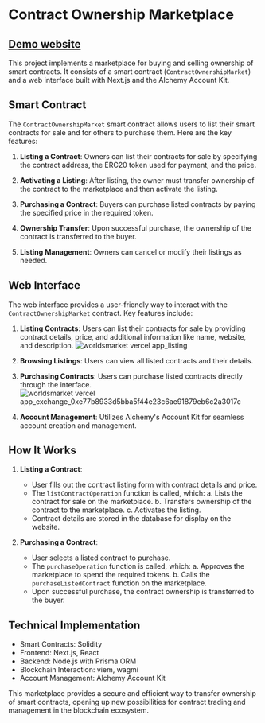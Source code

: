 # Contract Ownership Marketplace
## [Demo website](https://worldsmarket.vercel.app/)
This project implements a marketplace for buying and selling ownership of smart contracts. It consists of a smart contract (`ContractOwnershipMarket`) and a web interface built with Next.js and the Alchemy Account Kit.

## Smart Contract

The `ContractOwnershipMarket` smart contract allows users to list their smart contracts for sale and for others to purchase them. Here are the key features:

1. **Listing a Contract**: Owners can list their contracts for sale by specifying the contract address, the ERC20 token used for payment, and the price.

2. **Activating a Listing**: After listing, the owner must transfer ownership of the contract to the marketplace and then activate the listing.

3. **Purchasing a Contract**: Buyers can purchase listed contracts by paying the specified price in the required token.

4. **Ownership Transfer**: Upon successful purchase, the ownership of the contract is transferred to the buyer.

5. **Listing Management**: Owners can cancel or modify their listings as needed.

## Web Interface

The web interface provides a user-friendly way to interact with the `ContractOwnershipMarket` contract. Key features include:

1. **Listing Contracts**: Users can list their contracts for sale by providing contract details, price, and additional information like name, website, and description.
![worldsmarket vercel app_listing](https://github.com/user-attachments/assets/bf4ec79f-6b7f-40cc-b221-d2a38efcf9da)

2. **Browsing Listings**: Users can view all listed contracts and their details.

3. **Purchasing Contracts**: Users can purchase listed contracts directly through the interface.
![worldsmarket vercel app_exchange_0xe77b8933d5bba5f44e23c6ae91879eb6c2a3017c](https://github.com/user-attachments/assets/282a6f84-83b3-46e9-b46b-58aa3bb07d95)

4. **Account Management**: Utilizes Alchemy's Account Kit for seamless account creation and management.

## How It Works

1. **Listing a Contract**:
   - User fills out the contract listing form with contract details and price.
   - The `listContractOperation` function is called, which:
     a. Lists the contract for sale on the marketplace.
     b. Transfers ownership of the contract to the marketplace.
     c. Activates the listing.
   - Contract details are stored in the database for display on the website.

2. **Purchasing a Contract**:
   - User selects a listed contract to purchase.
   - The `purchaseOperation` function is called, which:
     a. Approves the marketplace to spend the required tokens.
     b. Calls the `purchaseListedContract` function on the marketplace.
   - Upon successful purchase, the contract ownership is transferred to the buyer.

## Technical Implementation

- Smart Contracts: Solidity
- Frontend: Next.js, React
- Backend: Node.js with Prisma ORM
- Blockchain Interaction: viem, wagmi
- Account Management: Alchemy Account Kit

This marketplace provides a secure and efficient way to transfer ownership of smart contracts, opening up new possibilities for contract trading and management in the blockchain ecosystem.

